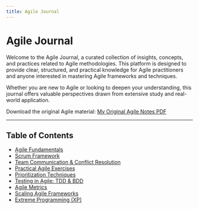 ```yaml
---
title: Agile Journal
---
```


# Agile Journal

Welcome to the Agile Journal, a curated collection of insights, concepts, and practices related to Agile methodologies. This platform is designed to provide clear, structured, and practical knowledge for Agile practitioners and anyone interested in mastering Agile frameworks and techniques.

Whether you are new to Agile or looking to deepen your understanding, this journal offers valuable perspectives drawn from extensive study and real-world application.

Download the original Agile material: [My Original Agile Notes PDF](MyAgileAndPMClassNotes_compressed.pdf)

---

## Table of Contents

- [Agile Fundamentals](agile-fundamentals.md)
- [Scrum Framework](scrum-framework.md)
- [Team Communication & Conflict Resolution](conflict-resolution.md)
- [Practical Agile Exercises](practical-exercises.md)
- [Prioritization Techniques](prioritization-techniques.md)
- [Testing in Agile: TDD & BDD](agile-testing.md)
- [Agile Metrics](agile-metrics.md)
- [Scaling Agile Frameworks](scaling-agile.md)
- [Extreme Programming (XP)](extreme-programming.md)

